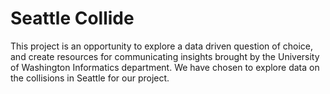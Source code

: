 # Seattle Collide

This project is an opportunity to explore a data driven question of choice, and create resources for communicating insights brought by the University of Washington Informatics department. We have chosen to explore data on the collisions in Seattle for our project.
